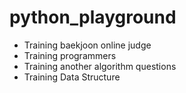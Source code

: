 # python_playground
* Training baekjoon online judge
* Training programmers
* Training another algorithm questions
* Training Data Structure
